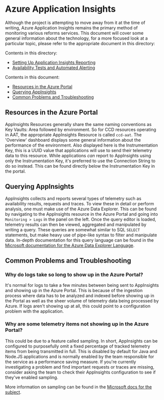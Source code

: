 # Azure Application Insights

Although the project is attempting to move away from it at the time of writing, Azure Application Insights remains the primary method of monitoring various reforms services. This document will cover some general information about the technology, for a more focused look at a particular topic, please refer to the appropriate document in this directory:

Contents in this directory:

- [Setting Up Application Insights Reporting](/appinsights-setup.md)
- [Availability Tests and Automated Alerting](/availability-tests.md)

Contents in this document:

- [Resources in the Azure Portal](##resources-in-the-azure-portal)
- [Querying AppInsights](##querying-appinsights)
- [Common Problems and Troubleshooting](##common-problems-and-troubleshooting)

## Resources in the Azure Portal

AppInsights Resources generally share the same naming conventions as Key Vaults: Area followed by environment. So for CCD resources operating in AAT, the appropriate AppInsights Resource is called `ccd-aat`. The 'Overview' dashboard displays some general information about the performance of the environment. Also displayed here is the Instrumentation Key, this is a UUID value that applications will use to send their telemetry data to this resource. While applications *can* report to AppInsights using only the Instrumentation Key, it's preferred to use the Connection String to do so instead. This can be found directly below the Instrumentation Key in the portal.

## Querying AppInsights

AppInsights collects and reports several types of telemetry such as availability results, requests and traces. To view these in detail or perform analysis, one must make use of the Azure Data Explorer. This can be found by navigating to the AppInsights resource in the Azure Portal and going into `Monitoring > Logs` in the panel on the left. Once the query editor is loaded, telemetry results can then be viewed, aggregated and manipulated by writing a query. These queries are somewhat similar to SQL `SELECT` statements, but make heavy use of pipe-like syntax to filter and manipulate data. In-depth documentation for this query language can be found in the [Microsoft documentation for the Azure Data Explorer Language](https://docs.microsoft.com/en-us/azure/data-explorer/write-queries).

## Common Problems and Troubleshooting

### Why do logs take so long to show up in the Azure Portal?

It's normal for logs to take a few minutes between being sent to AppInsights and showing up in the Azure Portal. This is because of the ingestion process where data has to be analyzed and indexed before showing up in the Portal as well as the sheer volume of telemetry data being processed by Azure. If logs aren't showing up at all, this could point to a configuration problem with the application.

### Why are some telemetry items not showing up in the Azure Portal?

This could be due to a feature called sampling. In short, AppInsights can be configured to purposefully omit a fixed percentage of tracked telemetry items from being transmitted in full. This is disabled by default for Java and Node.JS applications and is normally enabled by the team responsible for the service as a performance saving measure. If you're currently investigating a problem and find important requests or traces are missing, consider asking the team to check their AppInsights configuration to see if they've enabled sampling.

More information on sampling can be found in the [Microsoft docs for the subject](https://docs.microsoft.com/en-us/azure/azure-monitor/app/sampling).